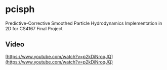 # pcisph
Predictive-Corrective Smoothed Particle Hydrodynamics Implementation in 2D for CS4167 Final Project

## Video
[https://www.youtube.com/watch?v=p2kDiNroqJQ](https://www.youtube.com/watch?v=p2kDiNroqJQ)
